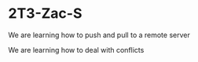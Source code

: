 # 2T3-Zac-S

We are learning how to push and pull to a remote server

We are learning how to deal with conflicts